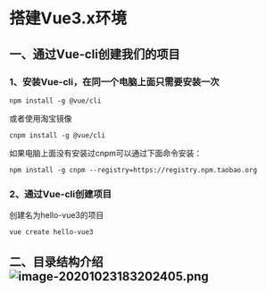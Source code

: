 # 搭建Vue3.x环境

## 一、通过Vue-cli创建我们的项目

### **1、安装Vue-cli，在同一个电脑上面只需要安装一次**

```shell
npm install -g @vue/cli
```

或者使用淘宝镜像

```shell
cnpm install -g @vue/cli
```

如果电脑上面没有安装过cnpm可以通过下面命令安装：

```shell
npm install -g cnpm --registry=https://registry.npm.taobao.org
```

### **2、通过Vue-cli创建项目**

创建名为hello-vue3的项目

```shell
vue create hello-vue3
```

## 二、目录结构介绍![image-20201023183202405.png](http://bbs.itying.com/public/upload/f38ad580-2d39-11eb-8ac2-41a88e51bce8.png)
